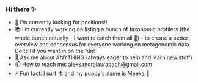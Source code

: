### Hi there ✨

- 🧬 I’m currently looking for positions!!
- 📚 I’m currently working on listing a bunch of taxonomic profilers (the whole bunch actually - I want to catch them all 🐹) - to create a better overview and consensus for everyone working on metagenomic data. Do tell if you want in on the fun!
- 💬 Ask me about ANYTHING (always eager to help and learn new stuff)
- 📫 How to reach me: aleksandralaurapach@gmail.com
- ⚡ Fun fact: I surf 🏄 and my puppy's name is Meeka 🦝
